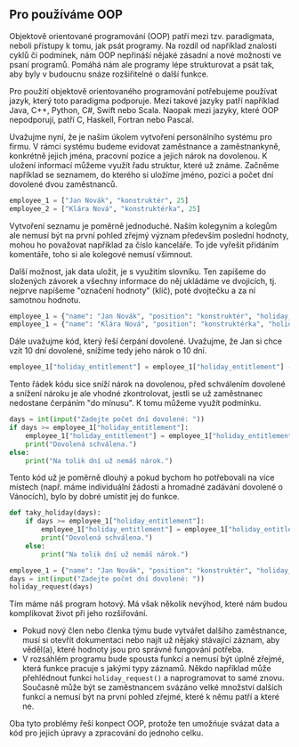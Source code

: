 ## Pro používáme OOP

Objektově orientované programování (OOP) patří mezi tzv. paradigmata, neboli přístupy k tomu, jak psát programy. Na rozdíl od například znalosti cyklů či podmínek, nám OOP nepřináší nějaké zásadní a nové možnosti ve psaní programů. Pomáhá nám ale programy lépe strukturovat a psát tak, aby byly v budoucnu snáze rozšiřitelné o další funkce.

Pro použití objektově orientovaného programování potřebujeme používat jazyk, který toto paradigma podporuje. Mezi takové jazyky patří například Java, C++, Python, C#, Swift nebo Scala. Naopak mezi jazyky, které OOP nepodporují, patří C, Haskell, Fortran nebo Pascal.

Uvažujme nyní, že je naším úkolem vytvoření personálního systému pro firmu. V rámci systému budeme evidovat zaměstnance a zaměstnankyně, konkrétně jejich jména, pracovní pozice a jejich nárok na dovolenou. K uložení informací můžeme využít řadu struktur, které už známe. Začněme například se seznamem, do kterého si uložíme jméno, pozici a počet dní dovolené dvou zaměstnanců.

```py
employee_1 = ["Jan Novák", "konstruktér", 25]
employee_2 = ["Klára Nová", "konstruktérka", 25]
```

Vytvoření seznamu je poměrně jednoduché. Naším kolegyním a kolegům ale nemusí být na první pohled zřejmý význam především poslední hodnoty, mohou ho považovat například za číslo kanceláře. To jde vyřešit přidáním komentáře, toho si ale kolegové nemusí všimnout.

Další možnost, jak data uložit, je s využitím slovníku. Ten zapíšeme do složených závorek a všechny informace do něj ukládáme ve dvojicích, tj. nejprve napíšeme "označení hodnoty" (klíč), poté dvojtečku a za ní samotnou hodnotu.

```py
employee_1 = {"name": "Jan Novák", "position": "konstruktér", "holiday_entitlement": 25}
employee_1 = {"name": "Klára Nová", "position": "konstruktérka", "holiday_entitlement": 25}
```

Dále uvažujme kód, který řeší čerpání dovolené. Uvažujme, že Jan si chce vzít 10 dní dovolené, snížíme tedy jeho nárok o 10 dní.

```py
employee_1["holiday_entitlement"] = employee_1["holiday_entitlement"] - 10
```

Tento řádek kódu sice sníží nárok na dovolenou, před schválením dovolené a snížení nároku je ale vhodné zkontrolovat, jestli se už zaměstnanec nedostane čerpáním "do mínusu". K tomu můžeme využít podmínku.

```py
days = int(input("Zadejte počet dní dovolené: "))
if days >= employee_1["holiday_entitlement"]:
    employee_1["holiday_entitlement"] = employee_1["holiday_entitlement"] - 10
    print("Dovolená schválena.")
else:
    print("Na tolik dní už nemáš nárok.")
```

Tento kód už je poměrně dlouhý a pokud bychom ho potřebovali na více místech (např. máme individuální žádosti a hromadné zadávání dovolené o Vánocích), bylo by dobré umístit jej do funkce.

```py
def taky_holiday(days):
    if days >= employee_1["holiday_entitlement"]:
        employee_1["holiday_entitlement"] = employee_1["holiday_entitlement"] - 10
        print("Dovolená schválena.")
    else:
        print("Na tolik dní už nemáš nárok.")

employee_1 = {"name": "Jan Novák", "position": "konstruktér", "holiday_entitlement": 25}
days = int(input("Zadejte počet dní dovolené: "))
holiday_request(days)
```

Tím máme náš program hotový. Má však několik nevýhod, které nám budou komplikovat život při jeho rozšiřování.

* Pokud nový člen nebo členka týmu bude vytvářet dalšího zaměstnance, musí si otevřít dokumentaci nebo najít už nějaký stávající záznam, aby věděl(a), které hodnoty jsou pro správné fungování potřeba.
* V rozsáhlém programu bude spousta funkcí a nemusí být úplně zřejmé, která funkce pracuje s jakými typy záznamů. Někdo například může přehlédnout funkci `holiday_request()` a naprogramovat to samé znovu. Současně může být se zaměstnancem svázáno velké množství dalších funkcí a nemusí být na první pohled zřejmé, které k němu patří a které ne.

Oba tyto problémy řeší konpect OOP, protože ten umožńuje svázat data a kód pro jejich úpravy a zpracování do jednoho celku.
